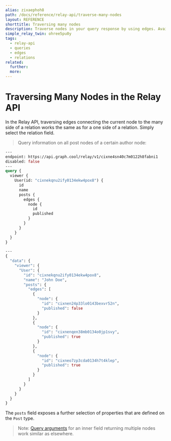 ```yaml
---
alias: zixaephoh8
path: /docs/reference/relay-api/traverse-many-nodes
layout: REFERENCE
shorttitle: Traversing many nodes
description: Traverse nodes in your query response by using edges. Available edges in the GraphQL schema depend on types and relations in your backend.
simple_relay_twin: ohree5pu0y
tags:
  - relay-api
  - queries
  - edges
  - relations
related:
  further:
  more:
---
```


# Traversing Many Nodes in the Relay API

In the Relay API, traversing edges connecting the current node to the many side of a relation works the same as for a one side of a relation. Simply select the relation field.

> Query information on all post nodes of a certain author node:

```graphql
---
endpoint: https://api.graph.cool/relay/v1/cixne4sn40c7m0122h8fabni1
disabled: false
---
query {
  viewer {
    User(id: "cixnekqnu2ify0134ekw4pox8") {
      id
      name
      posts {
        edges {
          node {
            id
            published
          }
        }
      }
    }
  }
}

---
{
  "data": {
    "viewer": {
      "User": {
        "id": "cixnekqnu2ify0134ekw4pox8",
        "name": "John Doe",
        "posts": {
          "edges": [
            {
              "node": {
                "id": "cixnen24p33lo0143bexvr52n",
                "published": false
              }
            },
            {
              "node": {
                "id": "cixnenqen38mb0134o0jp1svy",
                "published": true
              }
            },
            {
              "node": {
                "id": "cixneo7zp3cda0134h7t4klep",
                "published": true
              }
            }
          ]
        }
      }
    }
  }
}
```

The `posts` field exposes a further selection of properties that are defined on the `Post` type.

> Note: [Query arguments](!alias-on1yeiw7ph) for an inner field returning multiple nodes work similar as elsewhere.
